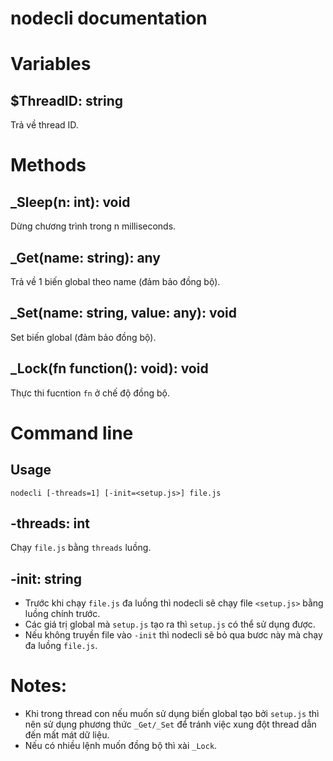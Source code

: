 # nodecli documentation

# Variables
## $ThreadID: string
Trả về thread ID.

# Methods

## _Sleep(n: int): void
Dừng chương trình trong n milliseconds.

## _Get(name: string): any
Trả về 1 biến global theo name (đảm bảo đồng bộ).

## _Set(name: string, value: any): void
Set biến global (đảm bảo đồng bộ).

## _Lock(fn function(): void): void
Thực thi fucntion ```fn``` ở chế độ đồng bộ.

# Command line

## Usage
```nodecli [-threads=1] [-init=<setup.js>] file.js```

## -threads: int
Chạy ```file.js``` bằng ```threads``` luồng.

## -init: string
* Trước khi chạy ```file.js``` đa luồng thì nodecli sẽ chạy file ```<setup.js>``` bằng luồng chính trước.
* Các giá trị global mà ```setup.js``` tạo ra thì ```setup.js``` có thể sử dụng được.
* Nếu không truyền file vào ```-init``` thì nodecli sẽ bỏ qua bươc này mà chạy đa luồng ```file.js```.


# Notes:
* Khi trong thread con nếu muốn sử dụng biến global tạo bởi ```setup.js``` thì nên sử dụng phương thức ```_Get/_Set``` để tránh việc xung đột thread dẫn đến mất mát dữ liệu.
* Nếu có nhiều lệnh muốn đồng bộ thì xài ```_Lock```.
